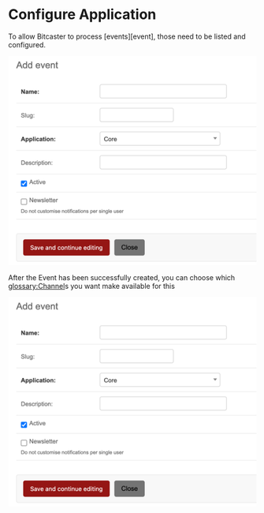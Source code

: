 # Configure Application

To allow Bitcaster to process [events][event], those need to be listed and configured.

![Image](_screenshots/add_event.png)

After the Event has been successfully created, you can choose which <glossary:Channel>s 
you want make available for this 


![Image](_screenshots/add_event.png)
